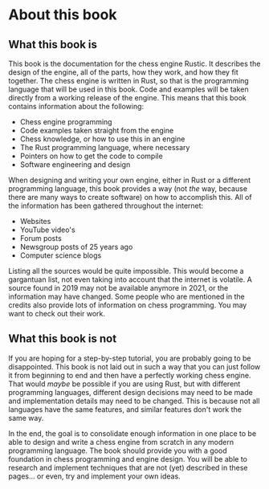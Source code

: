 # About this book

## What this book is

This book is the documentation for the chess engine Rustic. It describes
the design of the engine, all of the parts, how they work, and how they fit
together. The chess engine is written in Rust, so that is the programming
language that will be used in this book. Code and examples will be taken
directly from a working release of the engine. This means that this book
contains information about the following:

- Chess engine programming
- Code examples taken straight from the engine
- Chess knowledge, or how to use this in an engine
- The Rust programming language, where necessary
- Pointers on how to get the code to compile
- Software engineering and design

When designing and writing your own engine, either in Rust or a different
programming language, this book provides a way (not _the_ way, because
there are many ways to create software) on how to accomplish this. All of
the information has been gathered throughout the internet:

- Websites
- YouTube video's
- Forum posts
- Newsgroup posts of 25 years ago
- Computer science blogs

Listing all the sources would be quite impossible. This would become a
gargantuan list, not even taking into account that the internet is
volatile. A source found in 2019 may not be available anymore in 2021, or
the information may have changed. Some people who are mentioned in the
credits also provide lots of information on chess programming. You may want
to check out their work.

## What this book is not

If you are hoping for a step-by-step tutorial, you are probably going to be
disappointed. This book is not laid out in such a way that you can just
follow it from beginning to end and then have a perfectly working chess
engine. That would _maybe_ be possible if you are using Rust, but with
different programming languages, different design decisions may need to be
made and implementation details may need to be changed. This is because not
all languages have the same features, and similar features don't work the
same way.

In the end, the goal is to consolidate enough information in one place to
be able to design and write a chess engine from scratch in any modern
programming language. The book should provide you with a good foundation in
chess programming and engine design. You will be able to research and
implement techniques that are not (yet) described in these pages... or
even, try and implement your own ideas.